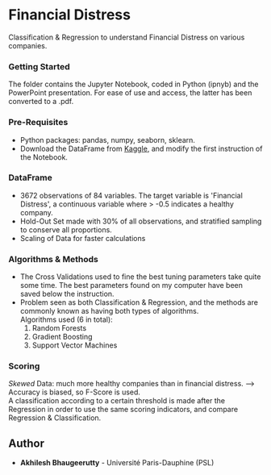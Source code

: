 # Financial Distress

Classification & Regression to understand Financial Distress on various companies. 

### Getting Started

The folder contains the Jupyter Notebook, coded in Python (ipnyb) and the PowerPoint presentation. For ease of use and access, the latter has been converted to a .pdf.

### Pre-Requisites

- Python packages: pandas, numpy, seaborn, sklearn.
- Download the DataFrame from [Kaggle](https://www.kaggle.com/shebrahimi/financial-distress), and modify the first instruction of the Notebook. 

### DataFrame

- 3672 observations of 84 variables. The target variable is 'Financial Distress', a continuous variable where > -0.5 indicates a healthy company. 
- Hold-Out Set made with 30% of all observations, and stratified sampling to conserve all proportions.
- Scaling of Data for faster calculations

### Algorithms & Methods

- The Cross Validations used to fine the best tuning parameters take quite some time. The best parameters found on my computer have been saved below the instruction. 
- Problem seen as both Classification & Regression, and the methods are commonly known as having both types of algorithms. <br>
Algorithms used (6 in total): 
  1. Random Forests
  2. Gradient Boosting
  3. Support Vector Machines
  
### Scoring

*Skewed* Data: much more healthy companies than in financial distress. --> Accuracy is biased, so F-Score is used. <br>
A classification according to a certain threshold is made after the Regression in order to use the same scoring indicators, and compare Regression & Classification.

## Author

* **Akhilesh Bhaugeerutty** - Université Paris-Dauphine (PSL)

